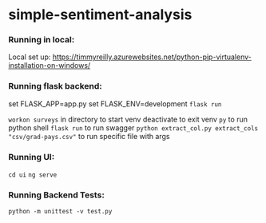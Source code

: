 # simple-sentiment-analysis

### Running in local:
Local set up: https://timmyreilly.azurewebsites.net/python-pip-virtualenv-installation-on-windows/

### Running flask backend:
set FLASK_APP=app.py
set FLASK_ENV=development
`flask run`

`workon surveys` in directory to start venv
deactivate to exit venv
`py` to run python shell
`flask run` to run swagger
`python extract_col.py extract_cols "csv/grad-pays.csv"` to run specific file with args

### Running UI:
`cd ui`
`ng serve`

### Running Backend Tests:
`python -m unittest -v test.py`